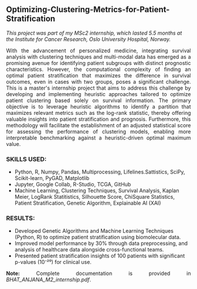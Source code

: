 ## Optimizing-Clustering-Metrics-for-Patient-Stratification
_This project was part of my MSc2 internship, which lasted 5.5 months at the Institute for Cancer Research, Oslo University Hospital, Norway._
<p align='justify'>With the advancement of personalized medicine, integrating survival analysis with clustering techniques and multi-modal data has emerged as a promising avenue for identifying patient subgroups with distinct prognostic characteristics. However, the computational complexity of finding an optimal patient stratification that maximizes the difference in survival outcomes, even in cases with two groups, poses a significant challenge. This is a master's internship project that aims to address this challenge by developing and implementing heuristic approaches tailored to optimize patient clustering based solely on survival information. The primary objective is to leverage heuristic algorithms to identify a partition that maximizes relevant metrics such as the log-rank statistic, thereby offering valuable insights into patient stratification and prognosis. Furthermore, this methodology will facilitate the establishment of an adjusted statistical score for assessing the performance of clustering models, enabling more interpretable benchmarking against a heuristic-driven optimal maximum value.</p>

### SKILLS USED:
- Python, R, Numpy, Pandas, Multiprocessing, Lifelines.Sattistics, SciPy, Scikit-learn, PyGAD, Matplotlib
- Jupyter, Google Collab, R-Studio, TCGA, GitHub
- Machine Learning, Clustering Techniques, Survival Analysis, Kaplan Meier, LogRank Statitistics, Silhouette Score, ChiSquare Statistics, Patient Stratification, Genetic Algorithm, Explainable AI (XAI)

### RESULTS:
- Developed Genetic Algorithms and Machine Learning Techniques (Python, R) to optimize patient stratification using biomolecular data.
- Improved model performance by 30% through data preprocessing, and analysis of healthcare data alongside cross-functional teams.
- Presented patient stratification insights of 100 patients with significant p-values (10⁻²⁰) for clinical use.

<p align='justify'>
<b>Note:</b>
  Complete documentation is provided in <i>BHAT_ANJANA_M2_internship.pdf</i>.
</p>
